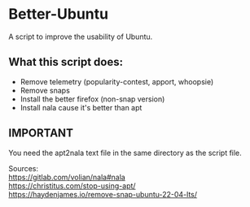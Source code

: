 # Better-Ubuntu
A script to improve the usability of Ubuntu.

## What this script does:
* Remove telemetry (popularity-contest, apport, whoopsie)
* Remove snaps
* Install the better firefox (non-snap version)
* Install nala cause it's better than apt


## IMPORTANT
You need the apt2nala text file in the same directory as the script file.

Sources:  
https://gitlab.com/volian/nala#nala  
https://christitus.com/stop-using-apt/  
https://haydenjames.io/remove-snap-ubuntu-22-04-lts/
